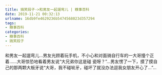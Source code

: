 ```yaml
---
title: 搞笑段子->和男友一起遛弯儿 | 糗事百科
date: 2019-11-21 00:32:13
urlname: 16db9fe4629236b5474568023d357294
tags: 
- 糗事百科
categories:
- 糗事百科
- 搞笑段子
---
```

和男友一起遛弯儿…男友光顾着玩手机，不小心和对面骑自行车的一大哥撞个正着……大哥惊恐地看着男友说“大兄弟你这是碰 瓷呀？”…男友愣了一下，摸了摸自己的那两颗大板牙说“大哥，我不碰呲牙，碰坏了就没办法逗我女朋友开心了…”…


